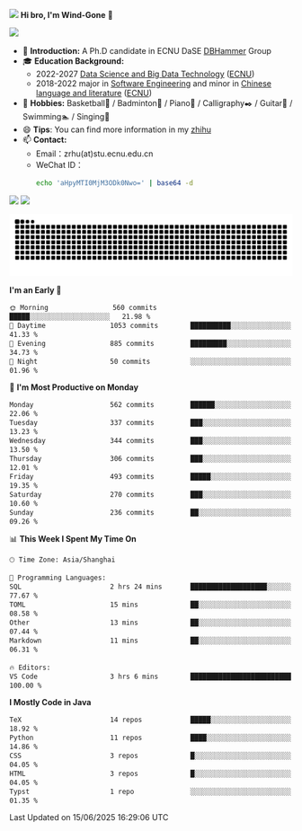 <img src="https://media.giphy.com/media/LnQjpWaON8nhr21vNW/giphy.gif" width="60">  **Hi bro, I'm Wind-Gone** 👋

![](https://komarev.com/ghpvc/?username=your-github-Wind-Gone&style=flat-square)

- 🌱 **Introduction:** A Ph.D candidate in ECNU DaSE [DBHammer](https://dbhammer.github.io/) Group
- 🎓 **Education Background:**
  - 2022-2027 [Data Science and Big Data Technology](http://dase.ecnu.edu.cn/) ([ECNU](https://www.ecnu.edu.cn/))
  - 2018-2022 major in [Software Engineering](http://www.sei.ecnu.edu.cn/) and minor in [Chinese language and literature](https://zhwx.ecnu.edu.cn/) ([ECNU](https://www.ecnu.edu.cn/))
- 🐣 **Hobbies:** Basketball🏀 / Badminton🏸 / Piano🎹 / Calligraphy✒️ / Guitar🎸 / Swimming🏊 / Singing🎤
- 😄 **Tips**: You can find more information in my [zhihu](https://www.zhihu.com/people/hhhuhuh)
- 📫 **Contact:**
  - Email：zrhu(at)stu.ecnu.edu.cn
  - WeChat ID：
    ```bash
    echo 'aHpyMTI0MjM3ODk0Nwo=' | base64 -d
    ```
<div>
  <img width="390px" src="https://github-readme-stats.vercel.app/api?username=Wind-Gone&show_icons=true&theme=vue">
  <img width="415px" src="http://github-readme-streak-stats.herokuapp.com/?user=Wind-Gone&theme=vue">
<!--   <img width="390px" src="https://github-readme-stats.anuraghazra1.vercel.app/api/top-langs/?username=Wind-Gone&layout=compact&theme=vue" /> -->
</div>

<!--[![Zirui Hu's github activity graph](https://github-readme-activity-graph.vercel.app/graph?username=Wind-Gone&theme=flat-square)](https://github.com/Wind-Gone/github-readme-activity-graph)-->
![Snake animation](https://raw.githubusercontent.com/Wind-Gone/Wind-Gone/output/github-contribution-grid-snake.svg)

<!--START_SECTION:waka-->
**I'm an Early 🐤** 

```text
🌞 Morning                560 commits         █████░░░░░░░░░░░░░░░░░░░░   21.98 % 
🌆 Daytime                1053 commits        ██████████░░░░░░░░░░░░░░░   41.33 % 
🌃 Evening                885 commits         █████████░░░░░░░░░░░░░░░░   34.73 % 
🌙 Night                  50 commits          ░░░░░░░░░░░░░░░░░░░░░░░░░   01.96 % 
```
📅 **I'm Most Productive on Monday** 

```text
Monday                   562 commits         ██████░░░░░░░░░░░░░░░░░░░   22.06 % 
Tuesday                  337 commits         ███░░░░░░░░░░░░░░░░░░░░░░   13.23 % 
Wednesday                344 commits         ███░░░░░░░░░░░░░░░░░░░░░░   13.50 % 
Thursday                 306 commits         ███░░░░░░░░░░░░░░░░░░░░░░   12.01 % 
Friday                   493 commits         █████░░░░░░░░░░░░░░░░░░░░   19.35 % 
Saturday                 270 commits         ███░░░░░░░░░░░░░░░░░░░░░░   10.60 % 
Sunday                   236 commits         ██░░░░░░░░░░░░░░░░░░░░░░░   09.26 % 
```


📊 **This Week I Spent My Time On** 

```text
🕑︎ Time Zone: Asia/Shanghai

💬 Programming Languages: 
SQL                      2 hrs 24 mins       ███████████████████░░░░░░   77.67 % 
TOML                     15 mins             ██░░░░░░░░░░░░░░░░░░░░░░░   08.58 % 
Other                    13 mins             ██░░░░░░░░░░░░░░░░░░░░░░░   07.44 % 
Markdown                 11 mins             ██░░░░░░░░░░░░░░░░░░░░░░░   06.31 % 

🔥 Editors: 
VS Code                  3 hrs 6 mins        █████████████████████████   100.00 % 
```

**I Mostly Code in Java** 

```text
TeX                      14 repos            █████░░░░░░░░░░░░░░░░░░░░   18.92 % 
Python                   11 repos            ████░░░░░░░░░░░░░░░░░░░░░   14.86 % 
CSS                      3 repos             █░░░░░░░░░░░░░░░░░░░░░░░░   04.05 % 
HTML                     3 repos             █░░░░░░░░░░░░░░░░░░░░░░░░   04.05 % 
Typst                    1 repo              ░░░░░░░░░░░░░░░░░░░░░░░░░   01.35 % 
```




 Last Updated on 15/06/2025 16:29:06 UTC
<!--END_SECTION:waka-->

